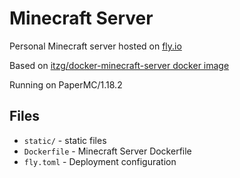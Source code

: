 # Minecraft Server

Personal Minecraft server hosted on [fly.io](https://fly.io)

Based on [itzg/docker-minecraft-server docker image](https://github.com/itzg/docker-minecraft-server)

Running on PaperMC/1.18.2

## Files

- `static/` - static files
- `Dockerfile` - Minecraft Server Dockerfile
- `fly.toml` - Deployment configuration


